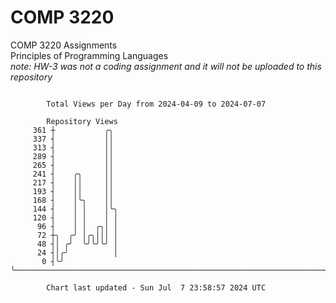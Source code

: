 # COMP 3220
COMP 3220 Assignments  
Principles of Programming Languages  
*note: HW-3 was not a coding assignment and it will not be uploaded to this repository*  

```

        Total Views per Day from 2024-04-09 to 2024-07-07

        Repository Views
     361 ┼           ╭╮
     337 ┤           ││
     313 ┤           ││
     289 ┤           ││
     265 ┤           ││
     241 ┤    ╭╮     ││
     217 ┤    ││     ││
     193 ┤    ││     ││
     168 ┤    │╰╮    ││
     144 ┤    │ │    │╰╮
     120 ┤    │ │    │ │
      96 ┤    │ │  ╭╮│ │
      72 ┼╮  ╭╯ │╭╮│││ │
      48 ┤│ ╭╯  ╰╯╰╯╰╯ │
      24 ┤│╭╯          │
       0 ┤╰╯           ╰───────────────────────────────────────────────────────────────────────────

        Chart last updated - Sun Jul  7 23:58:57 2024 UTC
        
```
